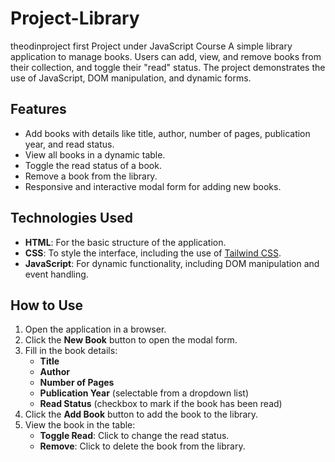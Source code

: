 # Project-Library
theodinproject first Project under JavaScript Course
A simple library application to manage books. Users can add, view, and remove books from their collection, and toggle their "read" status. The project demonstrates the use of JavaScript, DOM manipulation, and dynamic forms.

## Features
- Add books with details like title, author, number of pages, publication year, and read status.
- View all books in a dynamic table.
- Toggle the read status of a book.
- Remove a book from the library.
- Responsive and interactive modal form for adding new books.

## Technologies Used
- **HTML**: For the basic structure of the application.
- **CSS**: To style the interface, including the use of [Tailwind CSS](https://tailwindcss.com).
- **JavaScript**: For dynamic functionality, including DOM manipulation and event handling.

## How to Use
1. Open the application in a browser.
2. Click the **New Book** button to open the modal form.
3. Fill in the book details:
   - **Title**
   - **Author**
   - **Number of Pages**
   - **Publication Year** (selectable from a dropdown list)
   - **Read Status** (checkbox to mark if the book has been read)
4. Click the **Add Book** button to add the book to the library.
5. View the book in the table:
   - **Toggle Read**: Click to change the read status.
   - **Remove**: Click to delete the book from the library.
